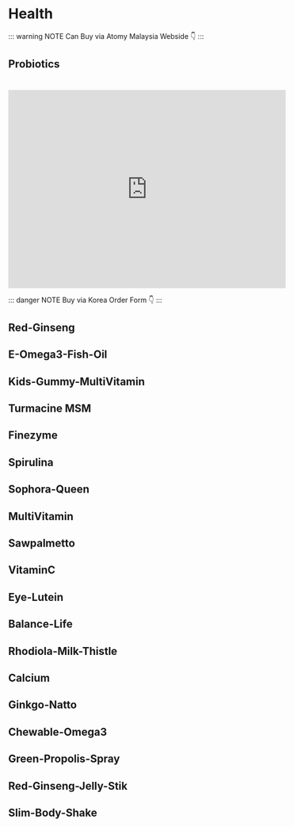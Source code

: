 # Health
::: warning NOTE
Can Buy via Atomy Malaysia Webside 👇
:::

## <a id="probio"></a>Probiotics
#
<iframe width="560" height="400" src="https://revealjs.com" frameborder="0" allow="autoplay; encrypted-media" allowfullscreen></iframe>

::: danger NOTE
Buy via Korea Order Form 👇
:::

## Red-Ginseng
## E-Omega3-Fish-Oil
## Kids-Gummy-MultiVitamin
## Turmacine MSM
## Finezyme
## Spirulina
## Sophora-Queen
## MultiVitamin
## Sawpalmetto
## VitaminC
## Eye-Lutein
## Balance-Life
## Rhodiola-Milk-Thistle
## Calcium
## Ginkgo-Natto
## Chewable-Omega3
## Green-Propolis-Spray
## Red-Ginseng-Jelly-Stik
## Slim-Body-Shake





